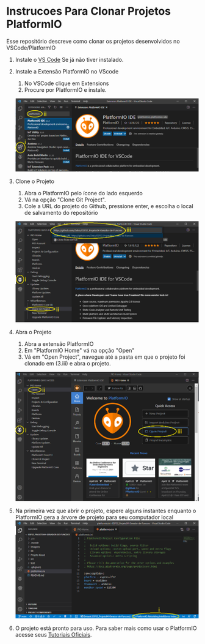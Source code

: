 # Instrucoes Para Clonar Projetos PlatformIO
Esse repositório descreve como clonar os projetos desenvolvidos no VSCode/PlatformIO

1. Instale o [VS Code](https://code.visualstudio.com/) Se já não tiver instalado.

1. Instale a Extensão PlatformIO no VScode
   1. No VSCode clique em Extensions
   1. Procure por PlatformIO e instale.
   
   ![](imagens/passo2.png)
   
3. Clone o Projeto
   1. Abra o PlatformIO pelo ícone do lado esquerdo
   1. Vá na opção "Clone Git Project".
   1. Cole a URL do projeto do Github, pressione enter, e escolha o local de salvamento do repositório
   
   ![](imagens/passo3.png)

4. Abra o Projeto
   1. Abra a extensão PlatformIO
   1. Em "PlatformIO Home" vá na opção "Open"
   1. Vá em "Open Project", navegue até a pasta em que o projeto foi clonado em (3.iii) e abra o projeto.
   
    ![](imagens/passo4.png)
    
5. Na primeira vez que abrir o projeto, espere alguns instantes enquanto o PlatformIO gera a árvore de projeto para seu computador local
   ![](imagens/passo5.png)

6. O projeto está pronto para uso. Para saber mais como usar o PlatformIO acesse seus [Tutoriais Oficiais](https://docs.platformio.org/en/latest/tutorials/index.html). 
